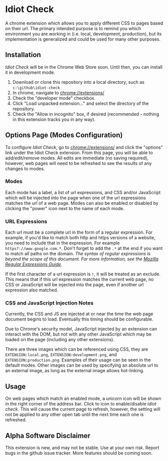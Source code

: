 # Idiot Check

A chrome extension which allows you to apply different CSS to pages based on their url. The primary intended purpose is to remind you which environment you are working in (i.e. local, development, production), but its implementation is generalized and could be used for many other purposes.

## Installation

_Idiot Check_ will be in the Chrome Web Store soon. Until then, you can install it in development mode.

1. Download or clone this repository into a local directory, such as `c:\github\idiot-check`
1. In chrome, navigate to [chrome://extensions/](chrome://extensions/)
1. Check the "developer mode" checkbox.
1. Click "Load unpacked extension..." and select the directory of the repository.
1. Check the "Allow in incognito" box, if desired (recommended - nothing in this extension tracks you in any way).

## Options Page (Modes Configuration)

To configure _Idiot Check_, go to [chrome://extensions/](chrome://extensions/) and click the "options" link under the Idiot Check extension. From this page, you will be able to add/edit/remove modes. All edits are immediate (no saving required), however, web pages will need to be refreshed to see the results of any changes to modes.

### Modes

Each mode has a label, a list of url expressions, and CSS and/or JavaScript which will be injected into the page when one of the url expressions matches the url of a web page. Modes can also be enabled or disabled by clicking the "power" icon next to the name of each mode.

### URL Expressions

Each url must be a complete url in the form of a regular expression. For example, if you'd like to match both http and https versions of a website, you need to include that in the expression. For example `https?://www.google.com.*`. Don't forget to add the `.*` at the end if you want to match all paths on the domain. _The syntax of regular expressions is beyond the scope of this document. For more information, see the [Mozilla Regular Expressions Guide](https://developer.mozilla.org/en-US/docs/Web/JavaScript/Guide/Regular_Expressions)._

If the first character of a url expression is `!`, it will be treated as an exclude. This means that if this url expression matches the current web page, no CSS or JavaScript will be injected into the page, even if another url expression also matched.

### CSS and JavaScript Injection Notes

Currently, the CSS and JS are injected at or near the time the web page document begins to load. Eventually this timing should be configurable.

Due to Chrome's security model, JavaScript injected by an extension can interact with the DOM, but not with any other JavaScript which may be loaded on the page (including any other extensions).

There are three images which can be referenced using CSS, they are `EXTENSION:local.png`, `EXTENSION:development.png`, and `EXTENSION:production.png`. Examples of their usage can be seen in the default modes. Other images can be used by specifying an absolute url to an external image, as long as the external image allows hot-linking.

## Usage

On web pages which match an enabled mode, a unicorn icon will be shown in the right corner of the address bar. Click to icon to enable/disable _idiot check_. This will cause the current page to refresh, however, the setting will not be applied to any other open tab until the next time each one is refreshed.

## Alpha Software Disclaimer

This extension is new, and may not be stable. Use at your own risk. Report bugs in the github issue tracker. More features should be coming soon.